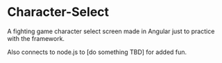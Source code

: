 # Character-Select

A fighting game character select screen made in Angular just to practice with the framework.

Also connects to node.js to [do something TBD] for added fun.
